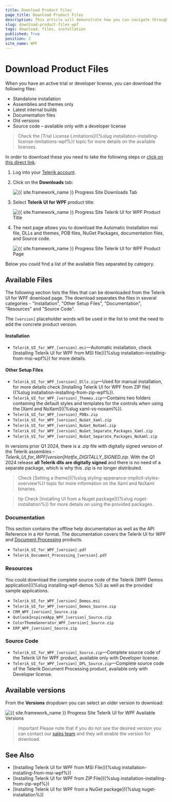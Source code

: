 ```yaml
---
title: Download Product Files
page_title: Download Product Files
description: This article will demonstrate how you can navigate through your account to download Telerik UI for WPF assemblies, examples, etc.
slug: download-product-files-wpf
tags: download, files, installation
published: True
position: 2
site_name: WPF
---
```


# Download Product Files

When you have an active trial or developer license, you can download the following files:

* Standalone installation
* Assemblies and themes only
* Latest internal builds
* Documentation files
* Old versions
* Source code – available only with a developer license

>Check the [Trial License Limitations]({%slug installation-installing-license-limitations-wpf%}) topic for more details on the available licenses.

In order to download these you need to take the following steps or [click on this direct link](https://www.telerik.com/account/product-download?product=RCWPF).

1. Log into your [Telerik account](https://www.telerik.com/account/).

2. Click on the __Downloads__ tab:

	![{{ site.framework_name }} Progress Site Downloads Tab](images/Download_product_files_0.png)

3. Select __Telerik UI for WPF__ product title:
	
	![{{ site.framework_name }} Progress Site Telerik UI for WPF Product Title](images/Download_product_files_1.png)

4. The next page allows you to download the Automatic Installation msi file, DLLs and themes, PDB files, NuGet Packages, documentation files, and Source code. 

	![{{ site.framework_name }} Progress Site Telerik UI for WPF Product Page](images/Download_product_files_2.png)

Below you could find a list of the available files separated by category.

## Available Files

The following section lists the files that can be downloaded from the Telerik UI for WPF download page. The download separates the files in several categories - "Installation", "Other Setup Files", "Documentation", "Resources" and "Source Code".

The `[version]` placeholder words will be used in the list to omit the need to add the concrete product version.

#### Installation

* `Telerik_UI_for_WPF_[version].msi`&mdash;Automatic installation, check [Installing Telerik UI for WPF from MSI file]({%slug installation-installing-from-msi-wpf%}) for more details.

#### Other Setup Files

* `Telerik_UI_for_WPF_[version]_Dlls.zip`&mdash;Used for manual installation, for more details check [Installing Telerik UI for WPF from ZIP file]({%slug installation-installing-from-zip-wpf%}).
* `Telerik_UI_for_WPF_[version]_Themes.zip`&mdash;Contains two folders containing the default styles and templates for the controls when using the [Xaml and NoXaml]({%slug xaml-vs-noxaml%}).
* `Telerik_UI_for_WPF_[version]_PDBs.zip`
* `Telerik_UI_for_WPF_[version]_NuGet_Xaml.zip`
* `Telerik_UI_for_WPF_[version]_NuGet_NoXaml.zip`
* `Telerik_UI_for_WPF_[version]_NuGet_Separate_Packages_Xaml.zip`
* `Telerik_UI_for_WPF_[version]_NuGet_Separate_Packages_NoXaml.zip`

In versions prior Q1 2024, there is a .zip file with digitally signed version of the Telerik assembles - __Telerik_UI_for_WPF_[version]_Hotfix_DIGITALLY_SIGNED.zip__. With the Q1 2024 release __all Telerik dlls are digitally signed__ and there is no need of a separate package, which is why this .zip is no longer distributed.

>Check [Setting a theme]({%slug styling-apperance-implicit-styles-overview%}) topic for more information on the Xaml and NoXaml binaries.

>tip Check [Installing UI from a Nuget package]({%slug nuget-installation%}) for more details on using the provided packages.

### Documentation

This section contains the offline help documentation as well as the API Reference in a `PDF` format. The documentation covers the Telerik UI for WPF and [Document Processing](https://docs.telerik.com/devtools/document-processing/introduction) products.

* `Telerik_UI_for_WPF_[version].pdf`
* `Telerik_Document_Processing_[version].pdf`

### Resources

You could download the complete source code of the Telerik [WPF Demos application]({%slug installing-wpf-demos %}) as well as the provided sample applications.

* `Telerik_UI_for_WPF_[version]_Demos.msi`
* `Telerik_UI_for_WPF_[version]_Demos_Source.zip`
* `CRM_WPF_[version]_Source.zip`
* `OutlookInspiredApp_WPF_[version]_Source.zip`
* `ColorThemeGenerator_WPF_[version]_Source.zip`
* `ERP_WPF_[version]_Source.zip`

### Source Code

* `Telerik_UI_for_WPF_[version]_Source.zip`&mdash;Complete source code of the Telerik UI for WPF product, available only with Developer license.
* `Telerik_UI_for_WPF_[version]_DPL_Source.zip`&mdash;Complete source code of the Telerik Document Processing product, available only with Developer license.

## Available versions

From the __Versions__ dropdown you can select an older version to download:

![{{ site.framework_name }} Progress Site Telerik UI for WPF Available Versions](images/Download_product_files_3.png)

>important Please note that if you do not see the desired version you can contact our [sales team](mailto:sales@telerik.com) and they will enable the version for download.

## See Also  
 * [Installing Telerik UI for WPF from MSI File]({%slug installation-installing-from-msi-wpf%})
 * [Installing Telerik UI for WPF from ZIP File]({%slug installation-installing-from-zip-wpf%})
 * [Installing Telerik UI for WPF from a NuGet package]({%slug nuget-installation%})
